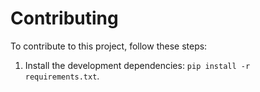 # Contributing

To contribute to this project, follow these steps:

1. Install the development dependencies: `pip install -r requirements.txt`.


